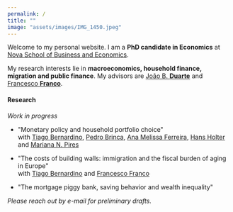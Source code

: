 ```yaml
---
permalink: /
title: ""
image: "assets/images/IMG_1450.jpeg"
---
```



Welcome to my personal website. I am a **PhD candidate in Economics** at [Nova School of Business and Economics](http://novasbe.pt).

My research interests lie in **macroeconomics, household finance, migration and public finance**. My advisors are [João B. **Duarte**](https://jbduarte.com) and [Francesco **Franco**](https://www.novasbe.unl.pt/en/faculty-research/faculty/faculty-detail/id/55/francesco-franco).


#### Research

_Work in progress_

- "Monetary policy and household portfolio choice" <br> with [Tiago Bernardino](https://www.tiagobernardino.com), [Pedro Brinca](https://pedrobrinca.pt), [Ana Melissa Ferreira](https://www2.novasbe.unl.pt/en/programs/phds/phd-in-economics-finance/phd-students/current-phd-students/id/209/melissa-ferreira), [Hans Holter](https://sites.google.com/site/hansaholter/) and [Mariana N. Pires](http://www.mariananetopires.com)

- "The costs of building walls: immigration and the fiscal burden of aging in Europe" <br> with [Tiago Bernardino](https://www.su.se/english/profiles/tibe6711-1.511719) and [Francesco Franco](https://www.novasbe.unl.pt/en/faculty-research/faculty/faculty-detail/id/55/francesco-franco)

- "The mortgage piggy bank, saving behavior and wealth inequality"

_Please reach out by e-mail for preliminary drafts._

